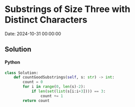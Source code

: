 # Substrings of Size Three with Distinct Characters

Date: 2024-10-31 00:00:00

## Solution

#### Python
```python
class Solution:
    def countGoodSubstrings(self, s: str) -> int:
        count = 0
        for i in range(0, len(s)-2):
            if len(set(list(s[i:i+3]))) == 3:
                count += 1
        return count
 ```